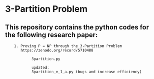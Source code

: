 # 3-Partition Problem

## This repository contains the python codes for the following research paper:

```
    1. Proving P = NP through the 3-Partition Problem
       https://zenodo.org/record/5710488
       
            3partition.py
            
            updated:
            3partition_v_1_a.py (bugs and increase efficiency)
            
```
